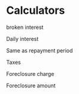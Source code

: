 # Calculators

broken interest

Daily interest

Same as repayment period

Taxes

Foreclosure charge

Foreclosure amount



